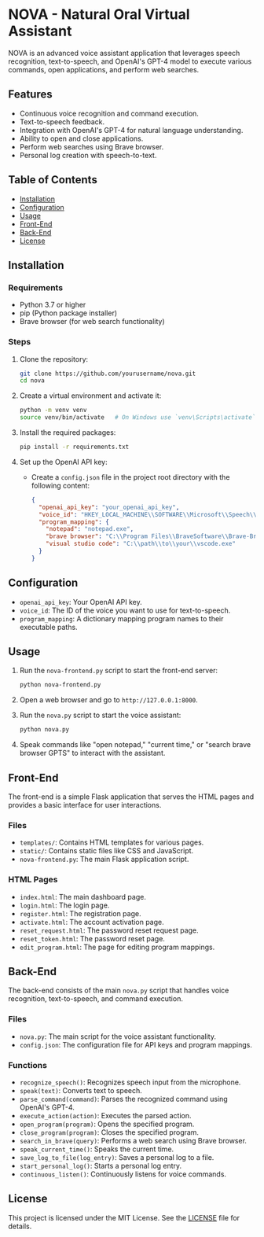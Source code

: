 # NOVA - Natural Oral Virtual Assistant

NOVA is an advanced voice assistant application that leverages speech recognition, text-to-speech, and OpenAI's GPT-4 model to execute various commands, open applications, and perform web searches.

## Features

- Continuous voice recognition and command execution.
- Text-to-speech feedback.
- Integration with OpenAI's GPT-4 for natural language understanding.
- Ability to open and close applications.
- Perform web searches using Brave browser.
- Personal log creation with speech-to-text.

## Table of Contents

- [Installation](#installation)
- [Configuration](#configuration)
- [Usage](#usage)
- [Front-End](#front-end)
- [Back-End](#back-end)
- [License](#license)

## Installation

### Requirements

- Python 3.7 or higher
- pip (Python package installer)
- Brave browser (for web search functionality)

### Steps

1. Clone the repository:
    ```bash
    git clone https://github.com/yourusername/nova.git
    cd nova
    ```

2. Create a virtual environment and activate it:
    ```bash
    python -m venv venv
    source venv/bin/activate   # On Windows use `venv\Scripts\activate`
    ```

3. Install the required packages:
    ```bash
    pip install -r requirements.txt
    ```

4. Set up the OpenAI API key:
    - Create a `config.json` file in the project root directory with the following content:
      ```json
      {
        "openai_api_key": "your_openai_api_key",
        "voice_id": "HKEY_LOCAL_MACHINE\\SOFTWARE\\Microsoft\\Speech\\Voices\\Tokens\\TTS_MS_EN-US_DAVID_11.0",
        "program_mapping": {
          "notepad": "notepad.exe",
          "brave browser": "C:\\Program Files\\BraveSoftware\\Brave-Browser\\Application\\brave.exe",
          "visual studio code": "C:\\path\\to\\your\\vscode.exe"
        }
      }
      ```

## Configuration

- `openai_api_key`: Your OpenAI API key.
- `voice_id`: The ID of the voice you want to use for text-to-speech.
- `program_mapping`: A dictionary mapping program names to their executable paths.

## Usage

1. Run the `nova-frontend.py` script to start the front-end server:
    ```bash
    python nova-frontend.py
    ```

2. Open a web browser and go to `http://127.0.0.1:8000`.

3. Run the `nova.py` script to start the voice assistant:
    ```bash
    python nova.py
    ```

4. Speak commands like "open notepad," "current time," or "search brave browser GPTS" to interact with the assistant.

## Front-End

The front-end is a simple Flask application that serves the HTML pages and provides a basic interface for user interactions.

### Files

- `templates/`: Contains HTML templates for various pages.
- `static/`: Contains static files like CSS and JavaScript.
- `nova-frontend.py`: The main Flask application script.

### HTML Pages

- `index.html`: The main dashboard page.
- `login.html`: The login page.
- `register.html`: The registration page.
- `activate.html`: The account activation page.
- `reset_request.html`: The password reset request page.
- `reset_token.html`: The password reset page.
- `edit_program.html`: The page for editing program mappings.

## Back-End

The back-end consists of the main `nova.py` script that handles voice recognition, text-to-speech, and command execution.

### Files

- `nova.py`: The main script for the voice assistant functionality.
- `config.json`: The configuration file for API keys and program mappings.

### Functions

- `recognize_speech()`: Recognizes speech input from the microphone.
- `speak(text)`: Converts text to speech.
- `parse_command(command)`: Parses the recognized command using OpenAI's GPT-4.
- `execute_action(action)`: Executes the parsed action.
- `open_program(program)`: Opens the specified program.
- `close_program(program)`: Closes the specified program.
- `search_in_brave(query)`: Performs a web search using Brave browser.
- `speak_current_time()`: Speaks the current time.
- `save_log_to_file(log_entry)`: Saves a personal log to a file.
- `start_personal_log()`: Starts a personal log entry.
- `continuous_listen()`: Continuously listens for voice commands.

## License

This project is licensed under the MIT License. See the [LICENSE](LICENSE) file for details.
